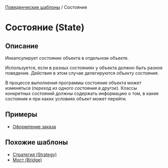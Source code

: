 [Поведенческие шаблоны](../#readme) / Состояние

# Состояние (State)

## Описание

Инкапсулирует *состояние* объекта в отдельном объекте.

Используется, если в разных состояниях у объекта должно быть разное поведение. Действия в этом случае делегируются *объекту состояния*.

В процессе выполнения программы состояние объекта может изменяться (*переход из одного состояния в другое*). Классы конкретных состояний должны содержать информацию о том, в какие состояния и при каких условиях объект может перейти.

## Примеры

* [Оформление заказа](./order)

## Похожие шаблоны

* [Стратегия (Strategy)](./strategy)
* [Мост (Bridge)](../structural/bridge)
